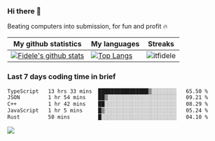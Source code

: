 ### Hi there 👋
<p>Beating computers into submission, for fun and profit 🔥</p>

|My github statistics|My languages|Streaks|
|-|-|-|
|[![Fidele's github stats](https://github-readme-stats.vercel.app/api?username=itfidele&count_private=true&show_icons=true&theme=dark&hide_title=true)](https://github.com/itfidele)|[![Top Langs](https://github-readme-stats.vercel.app/api/top-langs/?username=itfidele&show_icons=true&langs_count=8&theme=dark&layout=compact&hide_title=true)](https://github.com/itfidele)|![itfidele](https://github-readme-streak-stats.herokuapp.com/?user=itfidele&theme=dark)

### Last 7 days coding time in brief
<!--START_SECTION:waka-->

```txt
TypeScript   13 hrs 33 mins  ████████████████▒░░░░░░░░   65.50 %
JSON         1 hr 54 mins    ██▒░░░░░░░░░░░░░░░░░░░░░░   09.21 %
C++          1 hr 42 mins    ██░░░░░░░░░░░░░░░░░░░░░░░   08.29 %
JavaScript   1 hr 5 mins     █▒░░░░░░░░░░░░░░░░░░░░░░░   05.24 %
Rust         50 mins         █░░░░░░░░░░░░░░░░░░░░░░░░   04.10 %
```

<!--END_SECTION:waka-->

![](https://komarev.com/ghpvc/?username=itfidele)
